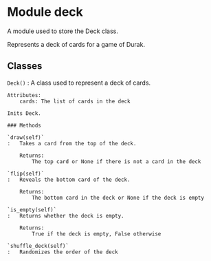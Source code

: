 Module deck
===========
A module used to store the Deck class.

Represents a deck of cards for a game of Durak.

Classes
-------

`Deck()`
:   A class used to represent a deck of cards.
    
    Attributes:
        cards: The list of cards in the deck
    
    Inits Deck.

    ### Methods

    `draw(self)`
    :   Takes a card from the top of the deck.
        
        Returns:
            The top card or None if there is not a card in the deck

    `flip(self)`
    :   Reveals the bottom card of the deck.
        
        Returns:
            The bottom card in the deck or None if the deck is empty

    `is_empty(self)`
    :   Returns whether the deck is empty.
        
        Returns:
            True if the deck is empty, False otherwise

    `shuffle_deck(self)`
    :   Randomizes the order of the deck